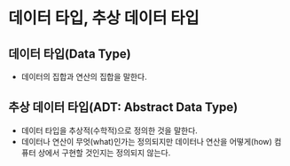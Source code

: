 # 데이터 타입, 추상 데이터 타입


## 데이터 타입(Data Type)

- 데이터의 집합과 연산의 집합을 말한다.



## 추상 데이터 타입(ADT: Abstract Data Type)

- 데이터 타입을 추상적(수학적)으로 정의한 것을 말한다.
- 데이터나 연산이 무엇(what)인가는 정의되지만 데이터나 연산을 어떻게(how) 컴퓨터 상에서 구현할 것인지는 정의되지 않는다.